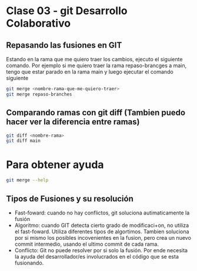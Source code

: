# Clase 03 - git Desarrollo Colaborativo

## Repasando las fusiones en GIT
Estando en la rama que me quiero traer los cambios, ejecuto el siguiente comando.
Por ejemplo si me quiero traer la rama repaso-brancges a main, tengo que estar parado en la rama main y luego ejecutar el comando siguiente

```sh
git merge <nombre-rama-que-me-quiero-traer>
git merge repaso-branches
```

## Comparando ramas con git diff (Tambien puedo hacer ver la diferencia entre ramas)

```sh
git diff <nombre-rama>
git diff main
```

# Para obtener ayuda

```sh
git merge --help
```

## Tipos de Fusiones y su resolución

* Fast-foward: cuando no hay conflictos, git soluciona autimaticamente la fusión
* Algoritmo: cuando GIT detecta cierto grado de modificaci+on, no utiliza el fast-foward. Utiliza diferentes tipos de algortimos. Tambien soluciona por si mismo los posibles incovenientes en la fusion, pero crea un nuevo commit intermedio, usando el ultimo commit de cada rama.
* Conflicto: Git no puede resolver por si solo la fusión. Por ende necesita la ayuda del desarrollador/es involucrados en el código que se esta fusionando.